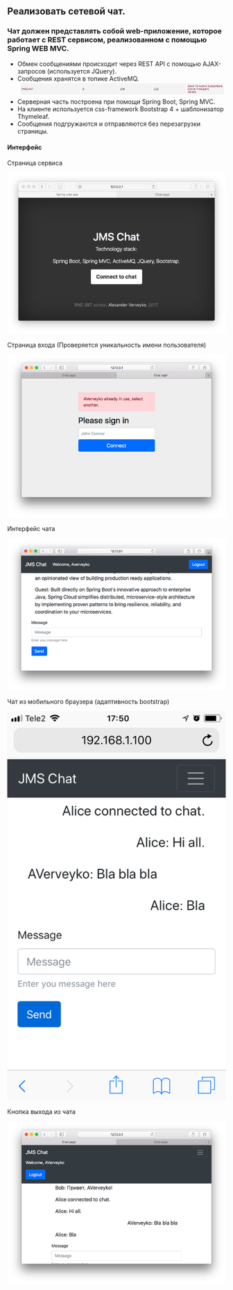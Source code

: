 ## Реализовать сетевой чат.
### Чат должен представлять собой web-приложение, которое работает с REST сервисом, реализованном с помощью Spring WEB MVC.

* Обмен сообщениями происходит через REST API с помощью AJAX-запросов (используется JQuery).
* Сообщения хранятся в топике ActiveMQ.
![ActiveMQ](img/activemq.png)
* Серверная часть построена при помощи Spring Boot, Spring MVC.
* На клиенте используется css-framework Bootstrap 4 + шаблонизатор Thymeleaf.
* Сообщения подгружаются и отправляются без перезагрузки страницы.

#### Интерфейс
Страница сервиса

![Страница сервиса](img/index.png)

Страница входа (Проверяется уникальность имени пользователя)

![Страница входа](img/login.png)

Интерфейс чата

![Главная страница](img/main_scr.png)

Чат из мобильного браузера (адаптивность bootstrap)

![Мобильный интерфейс](img/mobile.png)

Кнопка выхода из чата

![Выход из чата](img/logout.png)
